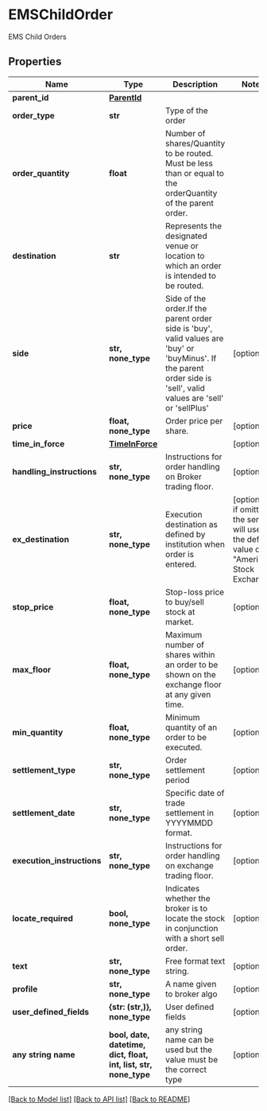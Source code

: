 # EMSChildOrder

EMS Child Orders

## Properties
Name | Type | Description | Notes
------------ | ------------- | ------------- | -------------
**parent_id** | [**ParentId**](ParentId.md) |  | 
**order_type** | **str** | Type of the order | 
**order_quantity** | **float** | Number of shares/Quantity to be routed. Must be less than or equal to the orderQuantity of the parent order. | 
**destination** | **str** | Represents the designated venue or location to which an order is intended to be routed. | 
**side** | **str, none_type** | Side of the order.If the parent order side is &#39;buy&#39;, valid values are &#39;buy&#39; or &#39;buyMinus&#39;. If the parent order side is &#39;sell&#39;, valid values are &#39;sell&#39; or &#39;sellPlus&#39; | [optional] 
**price** | **float, none_type** | Order price per share. | [optional] 
**time_in_force** | [**TimeInForce**](TimeInForce.md) |  | [optional] 
**handling_instructions** | **str, none_type** | Instructions for order handling on Broker trading floor. | [optional] 
**ex_destination** | **str, none_type** | Execution destination as defined by institution when order is entered. | [optional]  if omitted the server will use the default value of "America Stock Exchange"
**stop_price** | **float, none_type** | Stop-loss price to buy/sell stock at market. | [optional] 
**max_floor** | **float, none_type** | Maximum number of shares within an order to be shown on the exchange floor at any given time. | [optional] 
**min_quantity** | **float, none_type** | Minimum quantity of an order to be executed. | [optional] 
**settlement_type** | **str, none_type** | Order settlement period | [optional] 
**settlement_date** | **str, none_type** | Specific date of trade settlement in YYYYMMDD format. | [optional] 
**execution_instructions** | **str, none_type** | Instructions for order handling on exchange trading floor. | [optional] 
**locate_required** | **bool, none_type** | Indicates whether the broker is to locate the stock in conjunction with a short sell order. | [optional] 
**text** | **str, none_type** | Free format text string. | [optional] 
**profile** | **str, none_type** | A name given to broker algo | [optional] 
**user_defined_fields** | **{str: (str,)}, none_type** | User defined fields | [optional] 
**any string name** | **bool, date, datetime, dict, float, int, list, str, none_type** | any string name can be used but the value must be the correct type | [optional]

[[Back to Model list]](../README.md#documentation-for-models) [[Back to API list]](../README.md#documentation-for-api-endpoints) [[Back to README]](../README.md)


